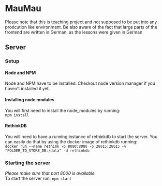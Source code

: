# MauMau

Please note that this is teaching project and not supposed to be put into any prodcution like environment.
Be also aware of the fact that large parts of the frontend are written in German, as the lessons were given in German.


## Server

### Setup

#### Node and NPM
Node and NPM have to be installed. Checkout node version manager if you haven't installed it yet.

#### Installing node modules

You will first need to install the node_modules by running:  
``
npm install
``

#### RethinkDB

You will need to have a running instance of rethinkdb to start the server. You can easily do that by using the docker image of rethinkdb running:  
``
docker run --name rethink -p 8080:8080 -p 28015:28015 -v "FOLDER_TO_STORE_DB:/data" -d rethinkdb
``

### Starting the server

*Please make sure that port 8000 is available.*  
To start the server run:
``
npm start
``
